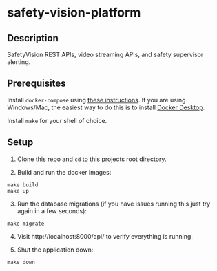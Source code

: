 # safety-vision-platform

## Description

SafetyVision REST APIs, video streaming APIs, and safety supervisor alerting.

## Prerequisites
Install `docker-compose` using [these instructions](https://docs.docker.com/compose/install/). If you are using Windows/Mac, the easiest way to do this is to install [Docker Desktop](https://www.docker.com/products/docker-desktop).

Install `make` for your shell of choice.

## Setup

1. Clone this repo and `cd` to this projects root directory.

2. Build and run the docker images:
```
make build
make up
```

3. Run the database migrations (if you have issues running this just try again in a few seconds):
```
make migrate
```

4. Visit http://localhost:8000/api/ to verify everything is running.

5. Shut the application down:
```
make down
```

